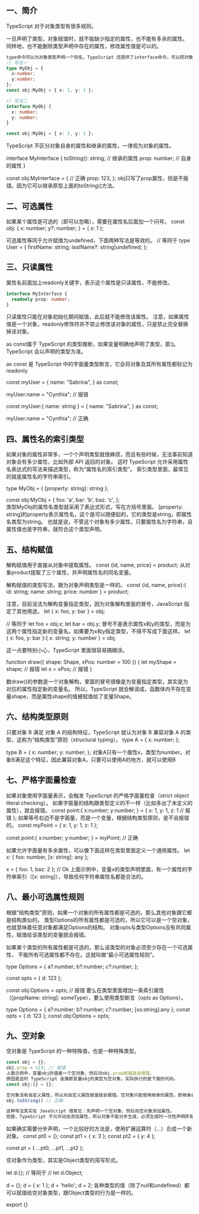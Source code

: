 
## 一、简介
TypeScript 对于对象类型有很多规则。

一旦声明了类型，对象赋值时，就不能缺少指定的属性，也不能有多余的属性。
同样地，也不能删除类型声明中存在的属性，修改属性值是可以的。

```ts
type命令可以为对象类型声明一个别名，TypeScript 还提供了interface命令，可以把对象类型提炼为一个接口。
// 写法一
type MyObj = {
  x:number;
  y:number;
};
const obj:MyObj = { x: 1, y: 1 };

// 写法二
interface MyObj {
  x: number;
  y: number;
}

const obj:MyObj = { x: 1, y: 1 };
```   

TypeScript 不区分对象自身的属性和继承的属性，一律视为对象的属性。

interface MyInterface {
  toString(): string; // 继承的属性
  prop: number; // 自身的属性
}

const obj:MyInterface = { // 正确
  prop: 123,
};
obj只写了prop属性，但是不报错。因为它可以继承原型上面的toString()方法。



## 二、可选属性

如果某个属性是可选的（即可以忽略），需要在属性名后面加一个问号。
const obj: {
  x: number;
  y?: number;
} = { x: 1 };

可选属性等同于允许赋值为undefined，下面两种写法是等效的。
// 等同于
type User = {
  firstName: string;
  lastName?: string|undefined;
};





## 三、只读属性
属性名前面加上readonly关键字，表示这个属性是只读属性，不能修改。
```ts
interface MyInterface {
  readonly prop: number;
}
```
只读属性只能在对象初始化期间赋值，此后就不能修改该属性。
注意，如果属性值是一个对象，readonly修饰符并不禁止修改该对象的属性，只是禁止完全替换掉该对象。


as const属于 TypeScript 的类型推断，如果变量明确地声明了类型，那么 TypeScript 会以声明的类型为准。

as const 是 TypeScript 中的字面量类型断言，它会将对象及其所有属性都标记为 readonly

const myUser = {
  name: "Sabrina",
} as const;

myUser.name = "Cynthia"; // 报错

const myUser:{ name: string } = {
  name: "Sabrina",
} as const;

myUser.name = "Cynthia"; // 正确






## 四、属性名的索引类型

如果对象的属性非常多，一个个声明类型就很麻烦，而且有些时候，无法事前知道对象会有多少属性，比如外部 API 返回的对象。
这时 TypeScript 允许采用属性名表达式的写法来描述类型，称为“属性名的索引类型”。
索引类型里面，最常见的就是属性名的字符串索引。

 type MyObj = {
  [property: string]: string
};

const obj:MyObj = {
  foo: 'a',
  bar: 'b',
  baz: 'c',
};  
类型MyObj的属性名类型就采用了表达式形式，写在方括号里面。
[property: string]的property表示属性名，这个是可以随便起的，它的类型是string，即属性名类型为string。
也就是说，不管这个对象有多少属性，只要属性名为字符串，且属性值也是字符串，就符合这个类型声明。



## 五、结构赋值
解构赋值用于直接从对象中提取属性。
const {id, name, price} = product;
从对象product提取了三个属性，并声明属性名的同名变量。

解构赋值的类型写法，跟为对象声明类型是一样的。
const {id, name, price}:{
  id: string;
  name: string;
  price: number
} = product;

注意，目前没法为解构变量指定类型，因为对象解构里面的冒号，JavaScript 指定了其他用途。
let { x: foo, y: bar } = obj;

// 等同于
let foo = obj.x;
let bar = obj.y;
冒号不是表示属性x和y的类型，而是为这两个属性指定新的变量名。如果要为x和y指定类型，不得不写成下面这样。
let { x: foo, y: bar }:{ x: string; y: number } = obj;

这一点要特别小心，TypeScript 里面很容易搞糊涂。

function draw({
  shape: Shape,
  xPos: number = 100
}) {
  let myShape = shape; // 报错
  let x = xPos; // 报错
}

数draw()的参数是一个对象解构，里面的冒号很像是为变量指定类型，其实是为对应的属性指定新的变量名。
所以，TypeScript 就会解读成，函数体内不存在变量shape，而是属性shape的值被赋值给了变量Shape。


## 六、结构类型原则
只要对象 B 满足 对象 A 的结构特征，TypeScript 就认为对象 B 兼容对象 A 的类型，这称为“结构类型”原则（structural typing）。
type A = {
  x: number;
};

type B = {
  x: number;
  y: number;
};
对象A只有一个属性x，类型为number。对象B满足这个特征，因此兼容对象A，只要可以使用A的地方，就可以使用B



## 七、严格字面量检查
如果对象使用字面量表示，会触发 TypeScript 的严格字面量检查（strict object literal checking）。
如果字面量的结构跟类型定义的不一样（比如多出了未定义的属性），就会报错。
const point:{
  x:number;
  y:number;
} = {
  x: 1,
  y: 1,
  z: 1 // 报错
};
如果等号右边不是字面量，而是一个变量，根据结构类型原则，是不会报错的。
const myPoint = {
  x: 1,
  y: 1,
  z: 1
};

const point:{
  x:number;
  y:number;
} = myPoint; // 正确

如果允许字面量有多余属性，可以像下面这样在类型里面定义一个通用属性。
let x: {
  foo: number,
  [x: string]: any
};

x = { foo: 1, baz: 2 };  // Ok
上面示例中，变量x的类型声明里面，有一个属性的字符串索引（[x: string]），导致任何字符串属性名都是合法的。



## 八、最小可选属性规则
根据“结构类型”原则，如果一个对象的所有属性都是可选的，那么其他对象跟它都是结构类似的。
类型Options的所有属性都是可选的，所以它可以是一个空对象，也就意味着任意对象都满足Options的结构。
对象opts与类型Options没有共同属性，赋值给该类型的变量就会报错。

如果某个类型的所有属性都是可选的，那么该类型的对象必须至少存在一个可选属性，
不能所有可选属性都不存在。这就叫做“最小可选属性规则”。

type Options = {
  a?:number;
  b?:number;
  c?:number;
};

const opts = { d: 123 };

const obj:Options = opts; // 报错
要么在类型里面增加一条索引属性（[propName: string]: someType），要么使用类型断言（opts as Options）。



type Options = {
  a?:number;
  b?:number;
  c?:number;
  [xs:string]:any
};
const opts = { d: 123 };
const obj:Options = opts;


## 九、空对象
空对象是 TypeScript 的一种特殊值，也是一种特殊类型。

```ts
const obj = {};
obj.prop = 123; // 报错
上面示例中，变量obj的值是一个空对象，然后对obj.prop赋值就会报错。
原因是这时 TypeScript 会推断变量obj的类型为空对象，实际执行的是下面的代码。
const obj:{} = {};

空对象没有自定义属性，所以对自定义属性赋值就会报错。空对象只能使用继承的属性，即继承自原型对象Object.prototype的属性。
obj.toString() // 正确

这种写法其实在 JavaScript 很常见：先声明一个空对象，然后向空对象添加属性。
但是，TypeScript 不允许动态添加属性，所以对象不能分步生成，必须生成时一次性声明所有属性。
```

如果确实需要分步声明，一个比较好的方法是，使用扩展运算符（...）合成一个新对象。
const pt0 = {};
const pt1 = { x: 3 };
const pt2 = { y: 4 };

const pt = {
  ...pt0, ...pt1, ...pt2
};


空对象作为类型，其实是Object类型的简写形式。

let d:{};
// 等同于
// let d:Object;

d = {};
d = { x: 1 };
d = 'hello';
d = 2;
各种类型的值（除了null和undefined）都可以赋值给空对象类型，跟Object类型的行为是一样的。





export {}